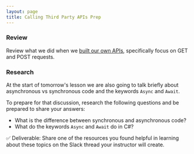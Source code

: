 ```yaml
---
layout: page
title: Calling Third Party APIs Prep
---
```


### Review
Review what we did when we [built our own APIs](https://launch.turing.edu/module4/lessons/Week2/BuildAnAPI), specifically focus on GET and POST requests.

### Research
At the start of tomorrow's lesson we are also going to talk briefly about asynchronous vs synchronous code and the keywords `Async` and `Await`.

To prepare for that discussion, research the following questions and be prepared to share your answers:

* What is the difference between synchronous and asynchronous code?
* What do the keywords `Async` and `Await` do in C#?

✅ Deliverable: Share one of the resources you found helpful in learning about these topics on the Slack thread your instructor will create.
